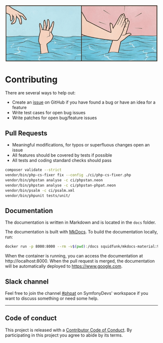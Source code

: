 <p align="center">
    <img width="500px" src=".assets/contributing.png" alt="Contributing">
</p>

# Contributing

There are several ways to help out:

* Create an [issue](https://github.com/carlosas/phpat/issues/) on GitHub if you have found a bug or have an idea for a feature
* Write test cases for open bug issues
* Write patches for open bug/feature issues

## Pull Requests

* Meaningful modifications, for typos or superfluous changes open an issue
* All features should be covered by tests if possible
* All tests and coding standard checks should pass

```bash
composer validate --strict
vendor/bin/php-cs-fixer fix --config ./ci/php-cs-fixer.php
vendor/bin/phpstan analyse -c ci/phpstan.neon
vendor/bin/phpstan analyse -c ci/phpstan-phpat.neon
vendor/bin/psalm -c ci/psalm.xml
vendor/bin/phpunit tests/unit/
```

## Documentation

The documentation is written in Markdown and is located in the `docs` folder.

The documentation is built with [MkDocs](https://www.mkdocs.org/).
To build the documentation locally, run:
```bash
docker run -p 8000:8000 --rm -v$(pwd):/docs squidfunk/mkdocs-material:9
```
When the container is running, you can access the documentation at http://localhost:8000.
When the pull request is merged, the documentation will be automatically deployed to https://www.google.com.

## Slack channel

Feel free to join the channel [#phpat](https://symfony-devs.slack.com/archives/CQFKA2R0D) on SymfonyDevs' workspace
if you want to discuss something or need some help.

---

## Code of conduct
This project is released with a [Contributor Code of Conduct](CODE_OF_CONDUCT.md). By participating in this project you agree to abide by its terms.
